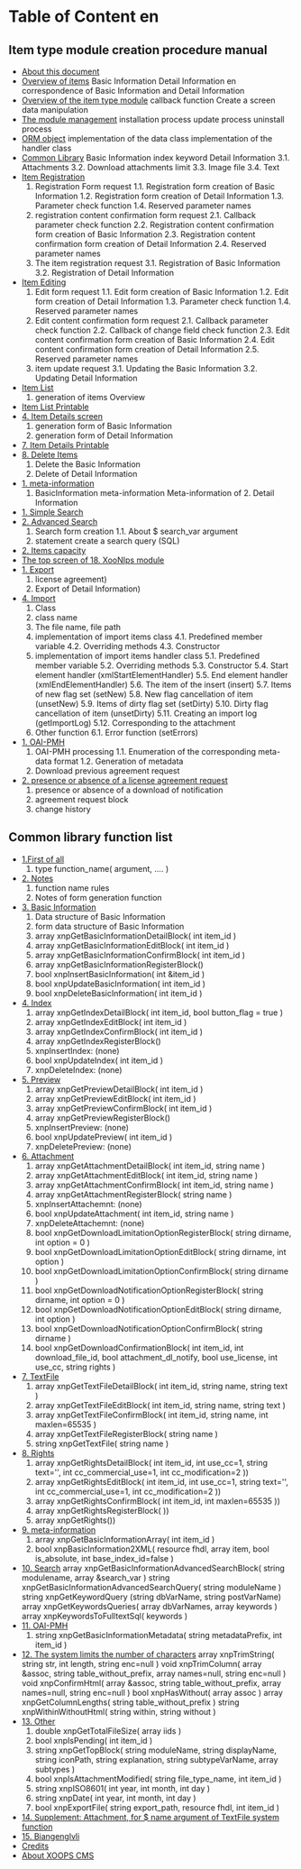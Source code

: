 # Table of Content en
## Item type module creation procedure manual
* [About this document](book/itemtype2/intro.md)
* [Overview of items](book/itemtype2/item.md)
 Basic Information
 Detail Information
 en correspondence of Basic Information and Detail Information
* [Overview of the item type module](book/itemtype2/itemtype.md)
	callback function
	Create a screen
	data manipulation
* [The module management](book/itemtype2/module.md)
	 installation process
	 update process
	 uninstall process
* [ORM object](book/itemtype2/orm.md)
	implementation of the data class
	implementation of the handler class
* [Common Library](book/itemtype2/commonlib.md)
	Basic Information
	index keyword
	Detail Information
	3.1. Attachments
	3.2. Download attachments limit
	3.3. Image file
	3.4. Text
* [Item Registration](book/itemtype2/register.md)
	1. Registration Form request
		1.1. Registration form creation of Basic Information
		1.2. Registration form creation of Detail Information
		1.3. Parameter check function
		1.4. Reserved parameter names
	2. registration content confirmation form request
		2.1. Callback parameter check function
		2.2. Registration content confirmation form creation of Basic Information
		2.3. Registration content confirmation form creation of Detail Information
		2.4. Reserved parameter names
	3. The item registration request
		3.1. Registration of Basic Information
		3.2. Registration of Detail Information
* [Item Editing](book/itemtype2/edit.md)
	1. Edit form request
		1.1. Edit form creation of Basic Information
		1.2. Edit form creation of Detail Information
		1.3. Parameter check function
		1.4. Reserved parameter names
	2. Edit content confirmation form request
		2.1. Callback parameter check function
		2.2. Callback of change field check function
		2.3. Edit content confirmation form creation of Basic Information
		2.4. Edit content confirmation form creation of Detail Information
		2.5. Reserved parameter names
	3. item update request
		3.1. Updating the Basic Information
		3.2. Updating Detail Information
* [Item List](book/itemtype2/list.md)
	1. generation of items Overview
* [Item List Printable](book/itemtype2/printlist.md)
* [4. Item Details screen](book/itemtype2/detail.md)
	1. generation form of Basic Information
	2. generation form of Detail Information
* [7. Item Details Printable](book/itemtype2/print.md)
* [8. Delete Items](book/itemtype2/delete.md)
	1. Delete the Basic Information
	2. Delete of Detail Information
* [1. meta-information](book/itemtype2/metainfo.md)
	1. BasicInformation meta-information
	Meta-information of 2. Detail Information
* [1. Simple Search](book/itemtype2/quicksearch.md)
* [2. Advanced Search](book/itemtype2/advancedsearch.md)
	1. Search form creation
		1.1. About $ search_var argument
	1. statement create a search query (SQL)
* [2. Items capacity](book/itemtype2/capacity.md)
* [The top screen of 18. XooNIps module](book/itemtype2/module_top.md)
* [1. Export](book/itemtype2/export.md)
	1. license agreement)
	2. Export of Detail Information)
* [4. Import](book/itemtype2/import.md)
	1. Class
	2. class name
	3. The file name, file path
	4. implementation of import items class
		4.1. Predefined member variable
		4.2. Overriding methods
		4.3. Constructor
	5. implementation of import items handler class
		5.1. Predefined member variable
		5.2. Overriding methods
		5.3. Constructor
		5.4. Start element handler (xmlStartElementHandler)
		5.5. End element handler (xmlEndElementHandler)
		5.6. The item of the insert (insert)
		5.7. Items of new flag set (setNew)
		5.8. New flag cancellation of item (unsetNew)
		5.9. Items of dirty flag set (setDirty)
		5.10. Dirty flag cancellation of item (unsetDirty)
		5.11. Creating an import log (getImportLog)
		5.12. Corresponding to the attachment
	6. Other function
		6.1. Error function (setErrors)
* [1. OAI-PMH](book/itemtype2/oaipmh.md)
	1. OAI-PMH processing
	1.1. Enumeration of the corresponding meta-data format
	1.2. Generation of metadata
	1. Download previous agreement request
* [2. presence or absence of a license agreement request](book/itemtype2/)
	1. presence or absence of a download of notification
	2. agreement request block
	3. change history
## Common library function list
* [1.First of all](book/commonlib/intro.md)
	1. type function_name( argument, …. )
* [2. Notes](book/commonlib/notice.md)
	1. function name rules
	2. Notes of form generation function
* [3. Basic Information](book/commonlib/basicinfo.md)
	1. Data structure of Basic Information
	2. form data structure of Basic Information
	3. array xnpGetBasicInformationDetailBlock( int item_id )
	4. array xnpGetBasicInformationEditBlock( int item_id )
	5. array xnpGetBasicInformationConfirmBlock( int item_id )
	6. array xnpGetBasicInformationRegisterBlock()
	7. bool xnpInsertBasicInformation( int &item_id )
	8. bool xnpUpdateBasicInformation( int item_id )
	9. bool xnpDeleteBasicInformation( int item_id )
* [4. Index](book/commonlib/itemindex.md)
	1. array xnpGetIndexDetailBlock( int item_id, bool button_flag = true )
	2. array xnpGetIndexEditBlock( int item_id )
	3. array xnpGetIndexConfirmBlock( int item_id )
	4. array xnpGetIndexRegisterBlock()
	5. xnpInsertIndex: (none)
	6. bool xnpUpdateIndex( int item_id )
	7. xnpDeleteIndex: (none)
* [5. Preview](book/commonlib/preview.md)
	1. array xnpGetPreviewDetailBlock( int item_id )
	2. array xnpGetPreviewEditBlock( int item_id )
	3. array xnpGetPreviewConfirmBlock( int item_id )
	4. array xnpGetPreviewRegisterBlock()
	5. xnpInsertPreview: (none)
	6. bool xnpUpdatePreview( int item_id )
	7. xnpDeletePreview: (none)
* [6. Attachment](book/commonlib/attachment.md)
	1. array xnpGetAttachmentDetailBlock( int item_id, string name )
	2. array xnpGetAttachmentEditBlock( int item_id, string name )
	3. array xnpGetAttachmentConfirmBlock( int item_id, string name )
	4. array xnpGetAttachmentRegisterBlock( string name )
	5. xnpInsertAttachemnt: (none)
	6. bool xnpUpdateAttachment( int item_id, string name )
	7. xnpDeleteAttachemnt: (none)
	8. bool xnpGetDownloadLimitationOptionRegisterBlock( string dirname, int option = 0 )
	9. bool xnpGetDownloadLimitationOptionEditBlock( string dirname, int option )
	10. bool xnpGetDownloadLimitationOptionConfirmBlock( string dirname )
	11. bool xnpGetDownloadNotificationOptionRegisterBlock( string dirname, int option = 0 )
	12. bool xnpGetDownloadNotificationOptionEditBlock( string dirname, int option )
	13. bool xnpGetDownloadNotificationOptionConfirmBlock( string dirname )
	14. bool xnpGetDownloadConfirmationBlock( int item_id, int download_file_id, bool attachment_dl_notify, bool use_license, int use_cc, string rights )
* [7. TextFile](book/commonlib/textfile.md)
	1. array xnpGetTextFileDetailBlock( int item_id, string name, string text )
	2. array xnpGetTextFileEditBlock( int item_id, string name, string text )
	3. array xnpGetTextFileConfirmBlock( int item_id, string name, int maxlen=65535 )
	4. array xnpGetTextFileRegisterBlock( string name )
	5. string xnpGetTextFile( string name )
* [8. Rights](book/commonlib/rights.md)
	1. array xnpGetRightsDetailBlock( int item_id, int use_cc=1, string text='', int cc_commercial_use=1, int cc_modification=2 ))
	2. array xnpGetRightsEditBlock( int item_id, int use_cc=1, string text='', int cc_commercial_use=1, int cc_modification=2 ))
	3. array xnpGetRightsConfirmBlock( int item_id, int maxlen=65535 ))
	4. array xnpGetRightsRegisterBlock( ))
	5. array xnpGetRights())
* [9. meta-information](book/commonlib/metainfo.md)
	1. array xnpGetBasicInformationArray( int item_id )
	2. bool xnpBasicInformation2XML( resource fhdl, array item, bool is_absolute, int base_index_id=false )
* [10. Search](book/commonlib/search.md)
	array xnpGetBasicInformationAdvancedSearchBlock( string modulename, array &search_var )
	string xnpGetBasicInformationAdvancedSearchQuery( string moduleName )
	string xnpGetKeywordQuery (string dbVarName, string postVarName)
	array xnpGetKeywordsQueries( array dbVarNames, array keywords )
	array xnpKeywordsToFulltextSql( keywords )
* [11. OAI-PMH](book/commonlib/oaipmh.md)
	1. string xnpGetBasicInformationMetadata( string metadataPrefix, int item_id )
* [12. The system limits the number of characters](book/commonlib/lengthlimit.md)
	array xnpTrimString( string str, int length, string enc=null )
	void xnpTrimColumn( array &assoc, string table_without_prefix, array names=null, string enc=null )
	void xnpConfirmHtml( array &assoc, string table_without_prefix, array names=null, string enc=null )
	bool xnpHasWithout( array assoc )
	array xnpGetColumnLengths( string table_without_prefix )
	string xnpWithinWithoutHtml( string within, string without )
* [13. Other](book/commonlib/others.md)
	1. double xnpGetTotalFileSize( array iids )
	2. bool xnpIsPending( int item_id )
	3. string xnpGetTopBlock( string moduleName, string displayName, string iconPath, string explanation, string subtypeVarName, array subtypes )
	4. bool xnpIsAttachmentModified( string file_type_name, int item_id )
	5. string xnpISO8601( int year, int month, int day )
	6. string xnpDate( int year, int month, int day )
	7. bool xnpExportFile( string export_path, resource fhdl, int item_id )
* [14. Supplement: Attachment, for $ name argument of TextFile system function](book/commonlib/auxil.md)
* [15. Biangenglvli](book/commonlib/changelog.md)
* [Credits](book/9credits.md)
* [About XOOPS CMS](book/10aboutxoops.md)